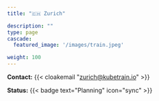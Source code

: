 ```yaml
---
title: "🇨🇭 Zurich"

description: ""
type: page
cascade:
  featured_image: '/images/train.jpeg'

weight: 100
---
```


**Contact:** {{< cloakemail "zurich@kubetrain.io" >}}

**Status:** {{< badge text="Planning" icon="sync" >}}

<!--more-->
